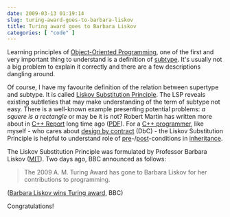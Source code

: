 ```yaml
---
date: 2009-03-13 01:19:14
slug: turing-award-goes-to-barbara-liskov
title: Turing award goes to Barbara Liskov
categories: [ "code" ]
---
```


Learning principles of [Object-Oriented Programming](http://en.wikipedia.org/wiki/Object-oriented_programming), one of the first and very important thing to understand is a definition of [subtype](http://en.wikipedia.org/wiki/Subtype). It's usually not a big problem to explain it correctly and there are a few descriptions dangling around.





Of course, I have my favourite definition of the relation between supertype and subtype. It is called [Liskov Substitution Principle](http://en.wikipedia.org/wiki/Liskov_substitution_principle). The LSP reveals existing subtleties that may make understanding of the term of subtype not easy. There is a well-known example presenting potential problems: _a squere is a rectangle_ or may be it is not? Robert Martin has written more about in [C++ Report](http://www.adtmag.com/joop/index.aspx) long time ago ([PDF](http://www.objectmentor.com/resources/articles/lsp.pdf)). For a [C++ programmer](http://www.research.att.com/~bs/C++.html), like myself - who cares about [design by contract](http://en.wikipedia.org/wiki/Design_by_contract) (DbC) - the Liskov Substitution Principle is helpful to understand role of [pre](http://en.wikipedia.org/wiki/Precondition)-/[post](http://http://en.wikipedia.org/wiki/Postcondition)-conditions in [inheritance](http://en.wikipedia.org/wiki/Inheritance_(computer_science)).





The Liskov Substitution Principle was formulated by Professor Barbara Liskov ([MIT](http://www.mit.edu/)). Two days ago, BBC announced as follows:





> The 2009 A. M. Turing Award has gone to Barbara Liskov for her contributions to programming.




([Barbara Liskov wins Turing award](http://news.bbc.co.uk/1/hi/technology/7937010.stm), BBC)





Congratulations!
